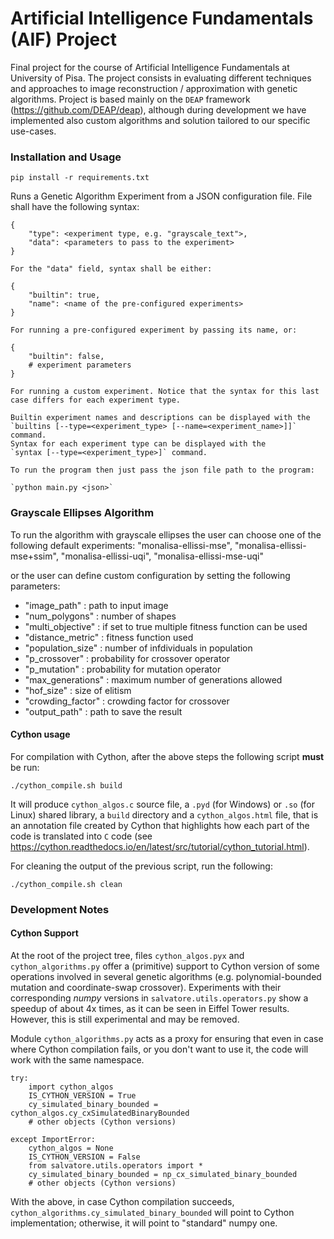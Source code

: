 # Artificial Intelligence Fundamentals (AIF) Project
Final project for the course of Artificial Intelligence Fundamentals at
University of Pisa. The project consists in evaluating different techniques
and approaches to image reconstruction / approximation with genetic algorithms.
Project is based mainly on the `DEAP` framework (https://github.com/DEAP/deap), although during development
we have implemented also custom algorithms and solution tailored to our specific
use-cases.


### Installation and Usage ###
`pip install -r requirements.txt`

Runs a Genetic Algorithm Experiment from a JSON configuration file.
    File shall have the following syntax:
    
    {
        "type": <experiment type, e.g. "grayscale_text">,
        "data": <parameters to pass to the experiment>
    }
    
    For the "data" field, syntax shall be either:
    
    {
        "builtin": true,
        "name": <name of the pre-configured experiments>
    }
    
    For running a pre-configured experiment by passing its name, or:
    
    {
        "builtin": false,
        # experiment parameters
    }
   
    For running a custom experiment. Notice that the syntax for this last
    case differs for each experiment type.
    
    Builtin experiment names and descriptions can be displayed with the
    `builtins [--type=<experiment_type> [--name=<experiment_name>]]` command.
    Syntax for each experiment type can be displayed with the
    `syntax [--type=<experiment_type>]` command.

    To run the program then just pass the json file path to the program:

    `python main.py <json>`

### Grayscale Ellipses Algorithm ###
To run the algorithm with grayscale ellipses the user can choose one of the following default experiments: "monalisa-ellissi-mse", "monalisa-ellissi-mse+ssim", "monalisa-ellissi-uqi",  "monalisa-ellissi-mse-uqi"

or the user can define custom configuration by setting the following parameters:

- "image_path" : path to input image
- "num_polygons" : number of shapes 
- "multi_objective" : if set to true multiple fitness function can be used
- "distance_metric" : fitness function used 
- "population_size" : number of infdividuals in population 
- "p_crossover" : probability for crossover operator
- "p_mutation" : probability for mutation operator
- "max_generations" : maximum number of generations allowed
- "hof_size" : size of elitism
- "crowding_factor" : crowding factor for crossover
- "output_path" : path to save the result


#### Cython usage ####
For compilation with Cython, after the above steps the following script
**must** be run:

`./cython_compile.sh build`

It will produce `cython_algos.c` source file, a `.pyd` (for Windows) or `.so` (for Linux) shared library,
a `build` directory and a `cython_algos.html` file, that is an annotation file created
by Cython that highlights how each part of the code is translated into `C` code
(see https://cython.readthedocs.io/en/latest/src/tutorial/cython_tutorial.html).

For cleaning the output of the previous script, run the following:

`./cython_compile.sh clean`

### Development Notes ###
#### Cython Support ####

At the root of the project tree, files `cython_algos.pyx` and `cython_algorithms.py`
offer a (primitive) support to Cython version of some operations involved in several
genetic algorithms (e.g. polynomial-bounded mutation and coordinate-swap crossover).
Experiments with their corresponding *numpy* versions in `salvatore.utils.operators.py`
show a speedup of about 4x times, as it can be seen in Eiffel Tower results. However,
this is still experimental and may be removed.

Module `cython_algorithms.py` acts as a proxy for ensuring that even in case where Cython
compilation fails, or you don't want to use it, the code will work with the same namespace.

```
try:
    import cython_algos
    IS_CYTHON_VERSION = True
    cy_simulated_binary_bounded = cython_algos.cy_cxSimulatedBinaryBounded
    # other objects (Cython versions)

except ImportError:
    cython_algos = None
    IS_CYTHON_VERSION = False
    from salvatore.utils.operators import *
    cy_simulated_binary_bounded = np_cx_simulated_binary_bounded
    # other objects (Cython versions)
```
With the above, in case Cython compilation succeeds,
`cython_algorithms.cy_simulated_binary_bounded` will point to
Cython implementation; otherwise, it will point to "standard" numpy one.
